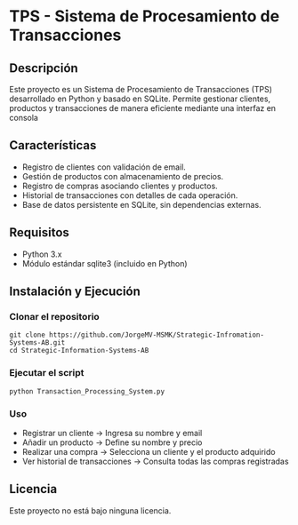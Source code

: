 # TPS - Sistema de Procesamiento de Transacciones
## Descripción
Este proyecto es un Sistema de Procesamiento de Transacciones (TPS) desarrollado en Python y basado en SQLite. Permite gestionar clientes, productos y transacciones de manera eficiente mediante una interfaz en consola
## Características
- Registro de clientes con validación de email.
- Gestión de productos con almacenamiento de precios.
- Registro de compras asociando clientes y productos.
- Historial de transacciones con detalles de cada operación.
- Base de datos persistente en SQLite, sin dependencias externas.
## Requisitos
- Python 3.x
- Módulo estándar sqlite3 (incluido en Python)
## Instalación y Ejecución
### Clonar el repositorio
```
git clone https://github.com/JorgeMV-MSMK/Strategic-Infromation-Systems-AB.git
cd Strategic-Information-Systems-AB
```
### Ejecutar el script
```
python Transaction_Processing_System.py
```
### Uso
- Registrar un cliente -> Ingresa su nombre y email
- Añadir un producto -> Define su nombre y precio
- Realizar una compra -> Selecciona un cliente y el producto adquirido
- Ver historial de transacciones -> Consulta todas las compras registradas

## Licencia
Este proyecto no está bajo ninguna licencia.


